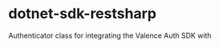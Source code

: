 dotnet-sdk-restsharp
====================

Authenticator class for integrating the Valence Auth SDK with 
